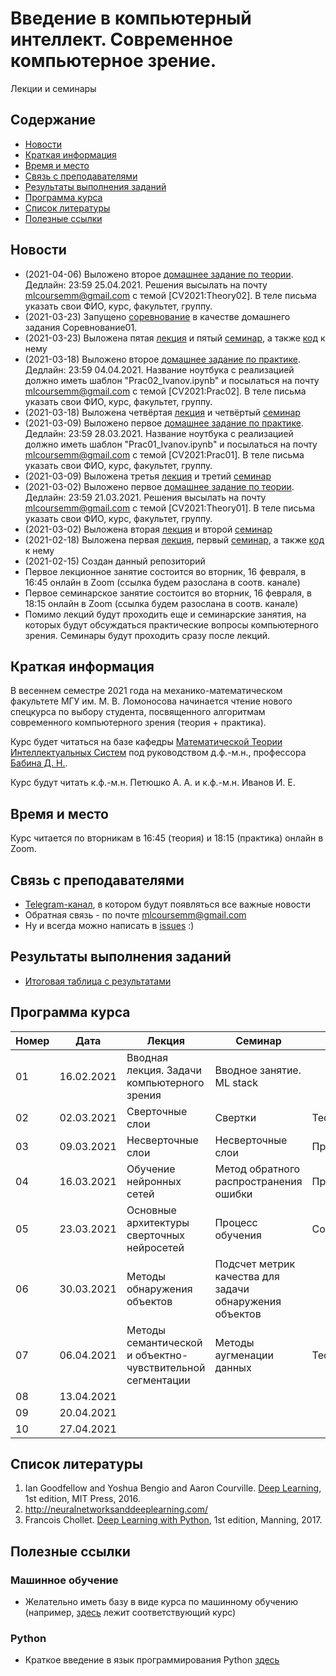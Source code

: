 # Введение в компьютерный интеллект. Современное компьютерное зрение.
Лекции и семинары

## Содержание
* [Новости](#news)
* [Краткая информация](#info)
* [Время и место](#ww)
* [Связь с преподавателями](#feedback)
* [Результаты выполнения заданий](#marks)
* [Программа курса](#program)
* [Список литературы](#lit)
* [Полезные ссылки](#links)
## <a name="news" /> Новости
* (2021-04-06) Выложено второе [домашнее задание по теории](https://github.com/mlcoursemm/cv2021spring/blob/main/assignments/theory02.pdf). Дедлайн: 23:59 25.04.2021. Решения высылать на почту mlcoursemm@gmail.com с темой [CV2021:Theory02]. В теле письма указать свои ФИО, курс, факультет, группу.
* (2021-03-23) Запущено [соревнование](https://www.kaggle.com/t/226b00bcd20344298549b4226ffd068a) в качестве домашнего задания Соревнование01.
* (2021-03-23) Выложена пятая [лекция](https://github.com/mlcoursemm/cv2021spring/blob/main/lectures/lecture05-class_nn.pdf) и пятый [семинар](https://github.com/mlcoursemm/cv2021spring/blob/main/seminars/seminar05-cnn.pdf), а также [код](https://github.com/mlcoursemm/cv2021spring/blob/main/seminars/seminar05-train_cnn_keras.ipynb) к нему
* (2021-03-18) Выложено второе [домашнее задание по практике](https://github.com/mlcoursemm/cv2021spring/blob/main/assignments/Practice02.ipynb). Дедлайн: 23:59 04.04.2021. Название ноутбука с реализацией должно иметь шаблон "Prac02_Ivanov.ipynb" и посылаться на почту mlcoursemm@gmail.com с темой [CV2021:Prac02]. В теле письма указать свои ФИО, курс, факультет, группу.
* (2021-03-18) Выложена четвёртая [лекция](https://github.com/mlcoursemm/cv2021spring/blob/main/lectures/lecture04-training.pdf) и четвёртый [семинар](https://github.com/mlcoursemm/cv2021spring/blob/main/seminars/seminar04_backprop.pdf)
* (2021-03-09) Выложено первое [домашнее задание по практике](https://github.com/mlcoursemm/cv2021spring/blob/main/assignments/Practice01.ipynb). Дедлайн: 23:59 28.03.2021. Название ноутбука с реализацией должно иметь шаблон "Prac01_Ivanov.ipynb" и посылаться на почту mlcoursemm@gmail.com с темой [CV2021:Prac01]. В теле письма указать свои ФИО, курс, факультет, группу.
* (2021-03-09) Выложена третья [лекция](https://github.com/mlcoursemm/cv2021spring/blob/main/lectures/lecture03-non_conv_layers.pdf) и третий [семинар](https://github.com/mlcoursemm/cv2021spring/blob/main/seminars/seminar03-non_conv_layers.pdf)
* (2021-03-02) Выложено первое [домашнее задание по теории](https://github.com/mlcoursemm/cv2021spring/blob/main/assignments/theory01.pdf). Дедлайн: 23:59 21.03.2021. Решения высылать на почту mlcoursemm@gmail.com с темой [CV2021:Theory01]. В теле письма указать свои ФИО, курс, факультет, группу.
* (2021-03-02) Выложена вторая [лекция](https://github.com/mlcoursemm/cv2021spring/blob/main/lectures/lecture02-conv_layers.pdf) и второй [семинар](https://github.com/mlcoursemm/cv2021spring/blob/main/seminars/seminar02-conv.pdf)
* (2021-02-18) Выложена первая [лекция](https://github.com/mlcoursemm/cv2021spring/blob/main/lectures/lecture01-intro_cv.pdf), первый [семинар](https://github.com/mlcoursemm/cv2021spring/blob/main/seminars/seminar01-intro_gpu.pdf), а также [код](https://github.com/mlcoursemm/cv2021spring/blob/main/seminars/seminar01_intro_colab.ipynb) к нему
* (2021-02-15) Создан данный репозиторий
* Первое лекционное занятие состоится во вторник, 16 февраля, в 16:45 онлайн в Zoom (ссылка будем разослана в соотв. канале)
* Первое семинарское занятие состоится во вторник, 16 февраля, в 18:15 онлайн в Zoom (ссылка будем разослана в соотв. канале)
* Помимо лекций будут проходить еще и семинарские занятия, на которых будут обсуждаться практические вопросы компьютерного зрения. Семинары будут проходить сразу после лекций.
## <a name="info" /> Краткая информация 
В весеннем семестре 2021 года на механико-математическом факультете МГУ им. М. В. Ломоносова начинается чтение нового спецкурса по выбору студента, посвященного алгоритмам современного компьютерного зрения (теория + практика). 

Курс будет читаться на базе кафедры [Математической Теории Интеллектуальных Систем](http://intsys.msu.ru) под руководством д.ф.-м.н., профессора [Бабина Д. Н.](http://intsys.msu.ru/staff/babin/). 

Курс будут читать к.ф.-м.н. Петюшко А. А. и к.ф.-м.н. Иванов И. Е.
## <a name="ww" /> Время и место 
Курс читается по вторникам в 16:45 (теория) и 18:15 (практика) онлайн в Zoom. 
## <a name="feedback" /> Связь с преподавателями
* [Telegram-канал](https://t.me/joinchat/AAAAAEUmx5cJLOdLXsOt8g), в котором будут появляться все важные новости
* Обратная связь - по почте mlcoursemm@gmail.com
* Ну и всегда можно написать в [issues](https://github.com/mlcoursemm/cv2020spring/issues) :)
## <a name="marks" /> Результаты выполнения заданий
* [Итоговая таблица с результатами](https://docs.google.com/spreadsheets/d/1O3DXLrwFOeED81rwG3UlOU4nBKrVAp_EHJ6lfUIe3L0/edit)
## <a name="program" /> Программа курса 
| Номер         | Дата          | Лекция                                            | Семинар                                 | ДЗ            |
| ------------- | ------------- | -------------                                     | -------------                           | ------------- |
| 01            | 16.02.2021    | Вводная лекция. Задачи компьютерного зрения | Вводное занятие. ML stack | |
| 02            | 02.03.2021    | Сверточные слои | Свертки | Теория01 |
| 03            | 09.03.2021    | Несверточные слои | Несверточные слои | Практика01 |
| 04            | 16.03.2021    | Обучение нейронных сетей | Метод обратного распространения ошибки | Практика02 |
| 05            | 23.03.2021    | Основные архитектуры сверточных нейросетей | Процесс обучения | Соревнование01 |
| 06            | 30.03.2021    | Методы обнаружения объектов |  Подсчет метрик качества для задачи обнаружения объектов |  |
| 07            | 06.04.2021    | Методы семантической и объектно-чувствительной сегментации |  Методы аугменации данных| Теория02  |
| 08            | 13.04.2021    |                                           |  | |
| 09            | 20.04.2021    |                                           |  | |
| 10            | 27.04.2021    |                      |            | |


## <a name="lit" /> Список литературы
1. Ian Goodfellow and Yoshua Bengio and Aaron Courville. [Deep Learning](https://www.deeplearningbook.org), 1st edition, MIT Press, 2016.
2. http://neuralnetworksanddeeplearning.com/
3. Francois Chollet. [Deep Learning with Python](http://faculty.neu.edu.cn/yury/AAI/Textbook/Deep%20Learning%20with%20Python.pdf), 1st edition, Manning, 2017.
## <a name="links" /> Полезные ссылки 
### Машинное обучение
* Желательно иметь базу в виде курса по машинному обучению (например, [здесь](https://github.com/mlcoursemm/ml2020autumn) лежит соответствующий курс)
### Python
* Краткое введение в язык программирования Python [здесь](https://github.com/mlcoursemm/py2020autumn)

